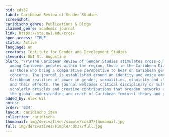 ```yaml
---
pid: cds37
label: Caribbean Review of Gender Studies
screenshot: 
caridischo_genre: Publications & Blogs
claimed_genre: academic journal
link: https://sta.uwi.edu/crgs/
open_access: 'TRUE'
status: Active
language: en
creators: Institute for Gender and Development Studies
stewards: UWI St. Augustine
blurb: "\r\nThe Caribbean Review of Gender Studies stimulates cross-cultural exchanges
  among Caribbean peoples within the region, those in the Caribbean Diaspora, as well
  as those who bring a comparative perspective to bear on Caribbean gender and feminist
  concerns. The journal is established around an identity and voice emanating from
  Caribbean realities of power in gender, sexualities, ethnicity and class relations,
  and their effects. The journal welcomes critical disciplinary or multi-disciplinary
  scholarly articles and creative contributions that broaden networks and enhance
  the global understanding and reach of Caribbean feminist theory and praxis.\r\n"
added_by: Alex Gil
notes: 
order: '034'
layout: caridischo_item
collection: caridischo
thumbnail: img/derivatives/simple/cds37/thumbnail.jpg
full: img/derivatives/simple/cds37/full.jpg
---
```

